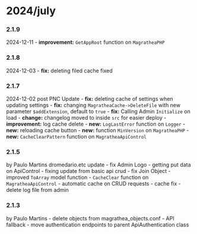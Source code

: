 # 2024/july

### 2.1.9
2024-12-11
	- **improvement:** `GetAppRoot` function on `MagratheaPHP`

### 2.1.8
2024-12-03
	- **fix:** deleting filed cache fixed

### 2.1.7
2024-12-02
post PNC Update
	- **fix:** deleting cache of settings when updating settings
	- **fix:** changing `MagratheaCache->DeleteFile` with new parameter `$addExtension`, default to `true`
	- **fix:** Calling Admin `Initialize` on load
	- **change:** changelog moved to inside `src` for easier deploy
	- **improvement:** log cache delete 
	- **new:** `LogLastError` function on `Logger`
	- **new:** reloading cache button
	- **new:** function `MinVersion` on `MagratheaPHP`
	- **new:** `CacheClearPattern` function on `MagratheaApiControl`

### 2.1.5
by Paulo Martins
dromedario.etc update
	- fix Admin Logo
	- getting put data on ApiControl
	- fixing update from basic api crud
	- fix Join Object 
	- improved `ToArray` model function
	- `CacheClear` function on `MagratheaApiControl`
	- automatic cache on CRUD requests
	- cache fix
	- delete log file from admin

### 2.1.3
by Paulo Martins
	- delete objects from magrathea_objects.conf
	- API fallback
	- move authentication endpoints to parent ApiAuthentication class
